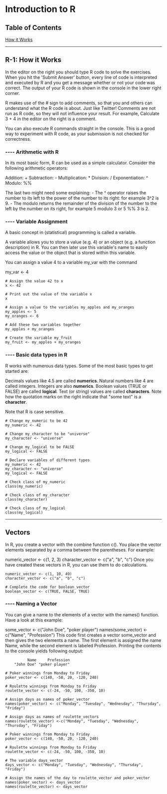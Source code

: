 # Introduction to R

## Table of Contents

<a href="#1">How it Works</a>

<div id="1"></div>

***

## R-1: How it Works

In the editor on the right you should type R code to solve the exercises. When you hit the 'Submit Answer' button, every line of code is interpreted and executed by R and you get a message whether or not your code was correct. The output of your R code is shown in the console in the lower right corner.

R makes use of the # sign to add comments, so that you and others can understand what the R code is about. Just like Twitter! Comments are not run as R code, so they will not influence your result. For example, Calculate 3 + 4 in the editor on the right is a comment.

You can also execute R commands straight in the console. This is a good way to experiment with R code, as your submission is not checked for correctness.

<div id="2"></div>

### ---- Arithmetic with R

In its most basic form, R can be used as a simple calculator. Consider the following arithmetic operators:

Addition: +
Subtraction: -
Multiplication: *
Division: /
Exponentiation: ^
Modulo: %%

The last two might need some explaining: - The ^ operator raises the number to its left to the power of the number to its right: for example 3^2 is 9. - The modulo returns the remainder of the division of the number to the left by the number on its right, for example 5 modulo 3 or 5 %% 3 is 2.

<div id="3"></div>

### ---- Variable Assignment

A basic concept in (statistical) programming is called a variable.

A variable allows you to store a value (e.g. 4) or an object (e.g. a function description) in R. You can then later use this variable's name to easily access the value or the object that is stored within this variable.

You can assign a value 4 to a variable my_var with the command

my_var <- 4

```
# Assign the value 42 to x
x <- 42

# Print out the value of the variable x
x

# Assign a value to the variables my_apples and my_oranges
my_apples <- 5
my_oranges <- 6

# Add these two variables together
my_apples + my_oranges

# Create the variable my_fruit
my_fruit <- my_apples + my_oranges
```

<div id="4"></div>

### ---- Basic data types in R

R works with numerous data types. Some of the most basic types to get started are:

Decimals values like 4.5 are called __numerics__.
Natural numbers like 4 are called integers. Integers are also __numerics__.
Boolean values (TRUE or FALSE) are called __logical__.
Text (or string) values are called __characters__.
Note how the quotation marks on the right indicate that "some text" is a __character__.

Note that R is case sensitive.

```
# Change my_numeric to be 42
my_numeric <- 42

# Change my_character to be "universe"
my_character <- "universe"

# Change my_logical to be FALSE
my_logical <- FALSE

# Declare variables of different types
my_numeric <- 42
my_character <- "universe"
my_logical <- FALSE 

# Check class of my_numeric
class(my_numeric)

# Check class of my_character
class(my_character)

# Check class of my_logical
class(my_logical)
```
<div id="vectors"></div>

***

## Vectors

In R, you create a vector with the combine function c(). You place the vector elements separated by a comma between the parentheses. For example:

numeric_vector <- c(1, 2, 3)
character_vector <- c("a", "b", "c")
Once you have created these vectors in R, you can use them to do calculations.

```
numeric_vector <- c(1, 10, 49)
character_vector <- c("a", "b", "c")

# Complete the code for boolean_vector
boolean_vector <- c(TRUE, FALSE, TRUE)
```

<div id="vectors2"></div>

### ---- Naming a Vector

You can give a name to the elements of a vector with the names() function. Have a look at this example:

some_vector <- c("John Doe", "poker player")
names(some_vector) <- c("Name", "Profession")
This code first creates a vector some_vector and then gives the two elements a name. The first element is assigned the name Name, while the second element is labeled Profession. Printing the contents to the console yields following output:

```
          Name     Profession 
    "John Doe" "poker player" 
```

```
# Poker winnings from Monday to Friday
poker_vector <- c(140, -50, 20, -120, 240)

# Roulette winnings from Monday to Friday
roulette_vector <- c(-24, -50, 100, -350, 10)

# Assign days as names of poker_vector
names(poker_vector) <- c("Monday", "Tuesday", "Wednesday", "Thursday", "Friday")

# Assign days as names of roulette_vectors
names(roulette_vector) <-c("Monday", "Tuesday", "Wednesday", "Thursday", "Friday")

# Poker winnings from Monday to Friday
poker_vector <- c(140, -50, 20, -120, 240)

# Roulette winnings from Monday to Friday
roulette_vector <- c(-24, -50, 100, -350, 10)

# The variable days_vector
days_vector <- c("Monday", "Tuesday", "Wednesday", "Thursday", "Friday")
 
# Assign the names of the day to roulette_vector and poker_vector
names(poker_vector) <- days_vector
names(roulette_vector) <- days_vector
```




